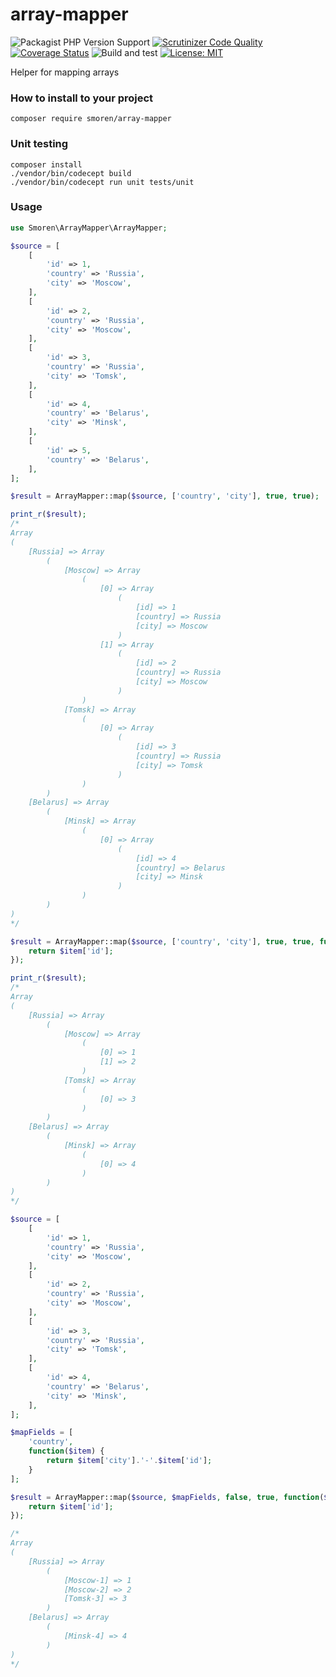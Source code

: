 # array-mapper

![Packagist PHP Version Support](https://img.shields.io/packagist/php-v/smoren/array-mapper)
[![Scrutinizer Code Quality](https://scrutinizer-ci.com/g/Smoren/array-mapper-php/badges/quality-score.png?b=master)](https://scrutinizer-ci.com/g/Smoren/array-mapper-php/?branch=master)
[![Coverage Status](https://coveralls.io/repos/github/Smoren/array-mapper-php/badge.svg?branch=master)](https://coveralls.io/github/Smoren/array-mapper-php?branch=master)
![Build and test](https://github.com/Smoren/array-mapper-php/actions/workflows/test_master.yml/badge.svg)
[![License: MIT](https://img.shields.io/badge/License-MIT-yellow.svg)](https://opensource.org/licenses/MIT)

Helper for mapping arrays

### How to install to your project
```
composer require smoren/array-mapper
```

### Unit testing
```
composer install
./vendor/bin/codecept build
./vendor/bin/codecept run unit tests/unit
```

### Usage

```php
use Smoren\ArrayMapper\ArrayMapper;

$source = [
    [
        'id' => 1,
        'country' => 'Russia',
        'city' => 'Moscow',
    ],
    [
        'id' => 2,
        'country' => 'Russia',
        'city' => 'Moscow',
    ],
    [
        'id' => 3,
        'country' => 'Russia',
        'city' => 'Tomsk',
    ],
    [
        'id' => 4,
        'country' => 'Belarus',
        'city' => 'Minsk',
    ],
    [
        'id' => 5,
        'country' => 'Belarus',
    ],
];

$result = ArrayMapper::map($source, ['country', 'city'], true, true);

print_r($result);
/*
Array
(
    [Russia] => Array
        (
            [Moscow] => Array
                (
                    [0] => Array
                        (
                            [id] => 1
                            [country] => Russia
                            [city] => Moscow
                        )
                    [1] => Array
                        (
                            [id] => 2
                            [country] => Russia
                            [city] => Moscow
                        )
                )
            [Tomsk] => Array
                (
                    [0] => Array
                        (
                            [id] => 3
                            [country] => Russia
                            [city] => Tomsk
                        )
                )
        )
    [Belarus] => Array
        (
            [Minsk] => Array
                (
                    [0] => Array
                        (
                            [id] => 4
                            [country] => Belarus
                            [city] => Minsk
                        )
                )
        )
)
*/

$result = ArrayMapper::map($source, ['country', 'city'], true, true, function($item) {
    return $item['id'];
});

print_r($result);
/*
Array
(
    [Russia] => Array
        (
            [Moscow] => Array
                (
                    [0] => 1
                    [1] => 2
                )
            [Tomsk] => Array
                (
                    [0] => 3
                )
        )
    [Belarus] => Array
        (
            [Minsk] => Array
                (
                    [0] => 4
                )
        )
)
*/

$source = [
    [
        'id' => 1,
        'country' => 'Russia',
        'city' => 'Moscow',
    ],
    [
        'id' => 2,
        'country' => 'Russia',
        'city' => 'Moscow',
    ],
    [
        'id' => 3,
        'country' => 'Russia',
        'city' => 'Tomsk',
    ],
    [
        'id' => 4,
        'country' => 'Belarus',
        'city' => 'Minsk',
    ],
];

$mapFields = [
    'country',
    function($item) {
        return $item['city'].'-'.$item['id'];
    }
];

$result = ArrayMapper::map($source, $mapFields, false, true, function($item) {
    return $item['id'];
});

/*
Array
(
    [Russia] => Array
        (
            [Moscow-1] => 1
            [Moscow-2] => 2
            [Tomsk-3] => 3
        )
    [Belarus] => Array
        (
            [Minsk-4] => 4
        )
)
*/
```
